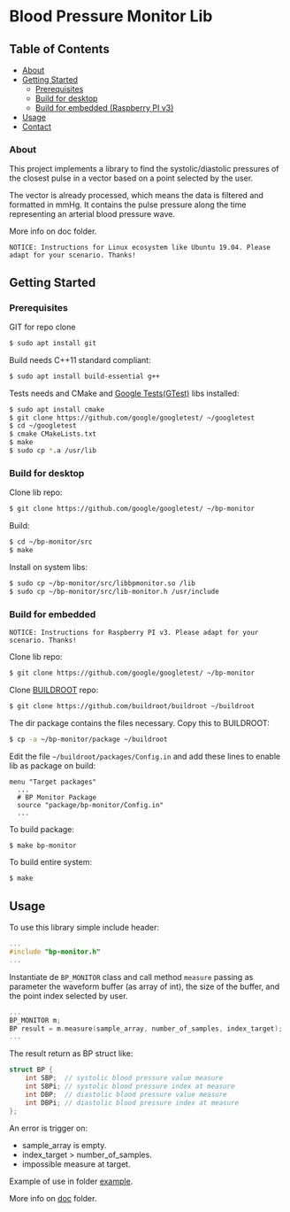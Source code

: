 # Blood Pressure Monitor Lib
## Table of Contents
* [About](#about)
* [Getting Started](#getting-started)
  * [Prerequisites](#prerequisites)
  * [Build for desktop](#build-for-desktop)
  * [Build for embedded (Raspberry PI v3)](#build-for-embedded)
* [Usage](#usage)
* [Contact](#contact)

### About

This project implements a library to find the systolic/diastolic pressures of the closest pulse in a vector based on a point selected by the user.

The vector is already processed, which means the data is filtered and formatted in mmHg. It contains the pulse pressure along the time representing an arterial blood pressure wave.

More info on doc folder.

`NOTICE: Instructions for Linux ecosystem like Ubuntu 19.04. Please adapt for your scenario. Thanks!`

## Getting Started

### Prerequisites

GIT for repo clone
```sh
$ sudo apt install git
```

Build needs C++11 standard compliant:
```sh
$ sudo apt install build-essential g++
```
Tests needs and CMake and [Google Tests(GTest)](https://github.com/google/googletest/) libs installed:
```sh
$ sudo apt install cmake
$ git clone https://github.com/google/googletest/ ~/googletest
$ cd ~/googletest
$ cmake CMakeLists.txt
$ make
$ sudo cp *.a /usr/lib
```

### Build for desktop

Clone lib repo:
```sh
$ git clone https://github.com/google/googletest/ ~/bp-monitor
```

Build:
```sh
$ cd ~/bp-monitor/src
$ make
```

Install on system libs:
```sh
$ sudo cp ~/bp-monitor/src/libbpmonitor.so /lib
$ sudo cp ~/bp-monitor/src/lib-monitor.h /usr/include
```

### Build for embedded

`NOTICE: Instructions for Raspberry PI v3. Please adapt for your scenario. Thanks!`

Clone lib repo:
```sh
$ git clone https://github.com/google/googletest/ ~/bp-monitor
```

Clone [BUILDROOT](https://github.com/buildroot/buildroot) repo:
```sh
$ git clone https://github.com/buildroot/buildroot ~/buildroot

```
The dir package contains the files necessary. Copy this to BUILDROOT:
```sh
$ cp -a ~/bp-monitor/package ~/buildroot

```
Edit the file `~/buildroot/packages/Config.in` and add these lines to enable lib as package on build:
```
menu "Target packages"
  ...
  # BP Monitor Package
  source "package/bp-monitor/Config.in"
  ...
```
To build package:
```sh
$ make bp-monitor
```

To build entire system:
```sh
$ make
```

## Usage

To use this library simple include header:
```c++
...
#include "bp-monitor.h"
...
```

Instantiate de `BP_MONITOR` class and call method `measure` passing as parameter the waveform buffer (as array of int), the size of the buffer, and the point index selected by user.

```c++
...
BP_MONITOR m;
BP result = m.measure(sample_array, number_of_samples, index_target);
...
```
The result return as BP struct like:
```c++
struct BP {
    int SBP;  // systolic blood pressure value measure
    int SBPi; // systolic blood pressure index at measure
    int DBP;  // diastolic blood pressure value measure
    int DBPi; // diastolic blood pressure index at measure
};
```

An error is trigger on:
* sample_array is empty.
* index_target > number_of_samples.
* impossible measure at target.

Example of use in folder [example](bp-monitor/example).

More info on [doc](bp-monitor/doc) folder.
